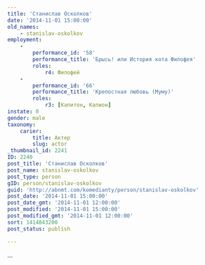 ```yaml
---
title: 'Станислав Осколков'
date: '2014-11-01 15:00:00'
old_names:
    - stanislav-oskolkov
employment:
    -
        performance_id: '58'
        performance_title: 'Брысь! или История кота Филофея'
        roles:
            r4: Филофей
    -
        performance_id: '66'
        performance_title: 'Крепостная любовь (Муму)'
        roles:
            r3: [Капитон, Капион]
instate: 0
gender: male
taxonomy:
    carier:
        title: Актер
        slug: actor
_thumbnail_id: 2241
ID: 2240
post_title: 'Станислав Осколков'
post_name: stanislav-oskolkov
post_type: person
gID: person/stanislav-oskolkov
guid: 'http://abnmt.com/komedianty/person/stanislav-oskolkov'
post_date: '2014-11-01 15:00:00'
post_date_gmt: '2014-11-01 12:00:00'
post_modified: '2014-11-01 15:00:00'
post_modified_gmt: '2014-11-01 12:00:00'
sort: 1414843200
post_status: publish

---
```


...